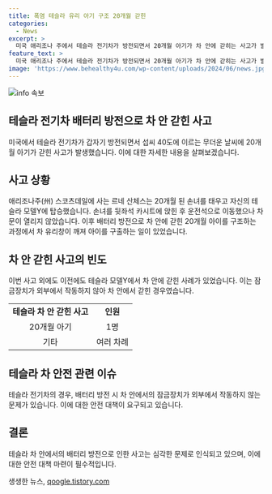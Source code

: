 ```yaml
---
title: 폭염 테슬라 유리 아기 구조 20개월 갇힌
categories:
  - News
excerpt: >
  미국 애리조나 주에서 테슬라 전기차가 방전되면서 20개월 아기가 차 안에 갇히는 사고가 발생했다. 르네 산체스는 아기를 카시트에 앉힌 뒤 차 문을 닫았지만, 문을 열 수 없었다. 차 안은 40도 이상으로 뜨거워졌고, 구조대는 유리창을 깨고 아기를 구했다. 이는 이번 주에도 비슷한 사고가 있었으며, 지난해에도 비슷한 사례가 있었다. 테슬라의 잠금장치 문제가 이번 사고의 원인으로 지목되고 있다. (150자)
feature_text: >
  미국 애리조나 주에서 테슬라 전기차가 방전되면서 20개월 아기가 차 안에 갇히는 사고가 발생했다. 르네 산체스는 아기를 카시트에 앉힌 뒤 차 문을 닫았지만, 문을 열 수 없었다. 차 안은 40도 이상으로 뜨거워졌고, 구조대는 유리창을 깨고 아기를 구했다. 이는 이번 주에도 비슷한 사고가 있었으며, 지난해에도 비슷한 사례가 있었다. 테슬라의 잠금장치 문제가 이번 사고의 원인으로 지목되고 있다. (150자)
image: 'https://www.behealthy4u.com/wp-content/uploads/2024/06/news.jpg'
---
```


<p><img src="https://www.behealthy4u.com/wp-content/uploads/2024/06/news.jpg" alt="info 속보" /></p>

<h2 data-ke-size="size26">테슬라 전기차 배터리 방전으로 차 안 갇힌 사고</h2>

<p data-ke-size="size16">미국에서 테슬라 전기차가 갑자기 방전되면서 섭씨 40도에 이르는 무더운 날씨에 20개월 아기가 갇힌 사고가 발생했습니다. 이에 대한 자세한 내용을 살펴보겠습니다.</p>

<h2 data-ke-size="size24">사고 상황</h2>

<p data-ke-size="size16">애리조나주(州) 스코츠데일에 사는 르네 산체스는 20개월 된 손녀를 태우고 자신의 테슬라 모델Y에 탑승했습니다. 손녀를 뒷좌석 카시트에 앉힌 후 운전석으로 이동했으나 차 문이 열리지 않았습니다. 이후 배터리 방전으로 차 안에 갇힌 20개월 아이를 구조하는 과정에서 차 유리창이 깨져 아이를 구출하는 일이 있었습니다.</p>

<h2 data-ke-size="size24">차 안 갇힌 사고의 빈도</h2>

<p data-ke-size="size16">이번 사고 외에도 이전에도 테슬라 모델Y에서 차 안에 갇힌 사례가 있었습니다. 이는 잠금장치가 외부에서 작동하지 않아 차 안에서 갇힌 경우였습니다.</p>

<table>
   <tbody>
      <tr>
         <td style="text-align: center; height: 17px;"><b>테슬라 차 안 갇힌 사고</b></td>
         <td style="text-align: center; height: 17px;"><b>인원</b></td>
      </tr>
      <tr>
         <td style="text-align: center; height: 17px;">20개월 아기</td>
         <td style="text-align: center; height: 17px;">1명</td>
      </tr>
      <tr>
         <td style="text-align: center; height: 17px;">기타</td>
         <td style="text-align: center; height: 17px;">여러 차례</td>
      </tr>
   </tbody>
</table>

<h2 data-ke-size="size24">테슬라 차 안전 관련 이슈</h2>

<p data-ke-size="size16">테슬라 전기차의 경우, 배터리 방전 시 차 안에서의 잠금장치가 외부에서 작동하지 않는 문제가 있습니다. 이에 대한 안전 대책이 요구되고 있습니다.</p>

<h2 data-ke-size="size24">결론</h2>

<p data-ke-size="size16">테슬라 차 안에서의 배터리 방전으로 인한 사고는 심각한 문제로 인식되고 있으며, 이에 대한 안전 대책 마련이 필수적입니다.</p>
생생한 뉴스, <a href="https://qoogle.tistory.com" rel="dofollow">qoogle.tistory.com</a>



